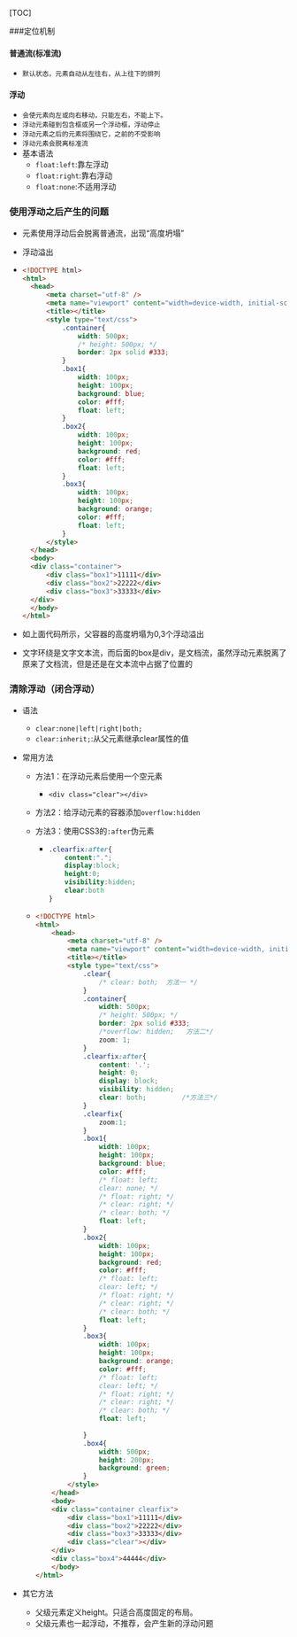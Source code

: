 [TOC]



###定位机制

#### 普通流(标准流)

- `默认状态，元素自动从左往右，从上往下的排列`

#### 浮动

- `会使元素向左或向右移动，只能左右，不能上下。`
- `浮动元素碰到包含框或另一个浮动框，浮动停止`
- `浮动元素之后的元素将围绕它，之前的不受影响`
- `浮动元素会脱离标准流`
- 基本语法
  - `float:left`:靠左浮动
  - `float:right`:靠右浮动
  - `float:none`:不适用浮动





### 使用浮动之后产生的问题

- 元素使用浮动后会脱离普通流，出现“高度坍塌”

- 浮动溢出

- ```html
  <!DOCTYPE html>
  <html>
  	<head>
  		<meta charset="utf-8" />
  		<meta name="viewport" content="width=device-width, initial-scale=1">
  		<title></title>
  		<style type="text/css">
  			.container{
  				width: 500px;
  				/* height: 500px; */
  				border: 2px solid #333;
  			}
  			.box1{
  				width: 100px;
  				height: 100px;
  				background: blue;
  				color: #fff;
  				float: left;
  			}
  			.box2{
  				width: 100px;
  				height: 100px;
  				background: red;
  				color: #fff;
  				float: left;
  			}
  			.box3{
  				width: 100px;
  				height: 100px;
  				background: orange;
  				color: #fff;
  				float: left;
  			}
  		</style>
  	</head>
  	<body>
  	<div class="container">
  		<div class="box1">11111</div>
  		<div class="box2">22222</div>
  		<div class="box3">33333</div>
  	</div>	
  	</body>
  </html>
  ```

- 如上面代码所示，父容器的高度坍塌为0,3个浮动溢出

- 文字环绕是文字文本流，而后面的box是div，是文档流，虽然浮动元素脱离了原来了文档流，但是还是在文本流中占据了位置的



### 清除浮动（闭合浮动）

- 语法

  - `clear:none|left|right|both;`
  - `clear:inherit;`:从父元素继承clear属性的值

- 常用方法

  - 方法1：在浮动元素后使用一个空元素

    - `<div class="clear"></div>`

  - 方法2：给浮动元素的容器添加`overflow:hidden`

  - 方法3：使用CSS3的`:after`伪元素

    - ```css
      .clearfix:after{
          content:".";
          display:block;
          height:0;
          visibility:hidden;
          clear:both
      }
      ```

  - ```html
    <!DOCTYPE html>
    <html>
    	<head>
    		<meta charset="utf-8" />
    		<meta name="viewport" content="width=device-width, initial-scale=1">
    		<title></title>
    		<style type="text/css">
    			.clear{
    				/* clear: both;  方法一 */
    			}
    			.container{
    				width: 500px;
    				/* height: 500px; */
    				border: 2px solid #333;
    				/*overflow: hidden;   方法二*/
    				zoom: 1;
    			}
    			.clearfix:after{
    				content: '.';
    				height: 0;
    				display: block;
    				visibility: hidden;
    				clear: both;         /*方法三*/
    			}
    			.clearfix{
    				zoom:1;
    			}
    			.box1{
    				width: 100px;
    				height: 100px;
    				background: blue;
    				color: #fff;
    				/* float: left;
    				clear: none; */
    				/* float: right; */
    				/* clear: right; */
    				/* clear: both; */
    				float: left;
    			}
    			.box2{
    				width: 100px;
    				height: 100px;
    				background: red;
    				color: #fff;
    				/* float: left;
    				clear: left; */
    				/* float: right; */
    				/* clear: right; */
    				/* clear: both; */
    				float: left;
    			}
    			.box3{
    				width: 100px;
    				height: 100px;
    				background: orange;
    				color: #fff;
    				/* float: left;
    				clear: left; */
    				/* float: right; */
    				/* clear: right; */
    				/* clear: both; */
    				float: left;
    				
    			}
    			.box4{
    				width: 500px;
    				height: 200px;
    				background: green;
    			}
    		</style>
    	</head>
    	<body>
    	<div class="container clearfix">
    		<div class="box1">11111</div>
    		<div class="box2">22222</div>
    		<div class="box3">33333</div>
    		<div class="clear"></div>
    	</div>	
    	<div class="box4">44444</div>
    	</body>
    </html>
    ```

- 其它方法

  + 父级元素定义height。只适合高度固定的布局。
  + 父级元素也一起浮动，不推荐，会产生新的浮动问题